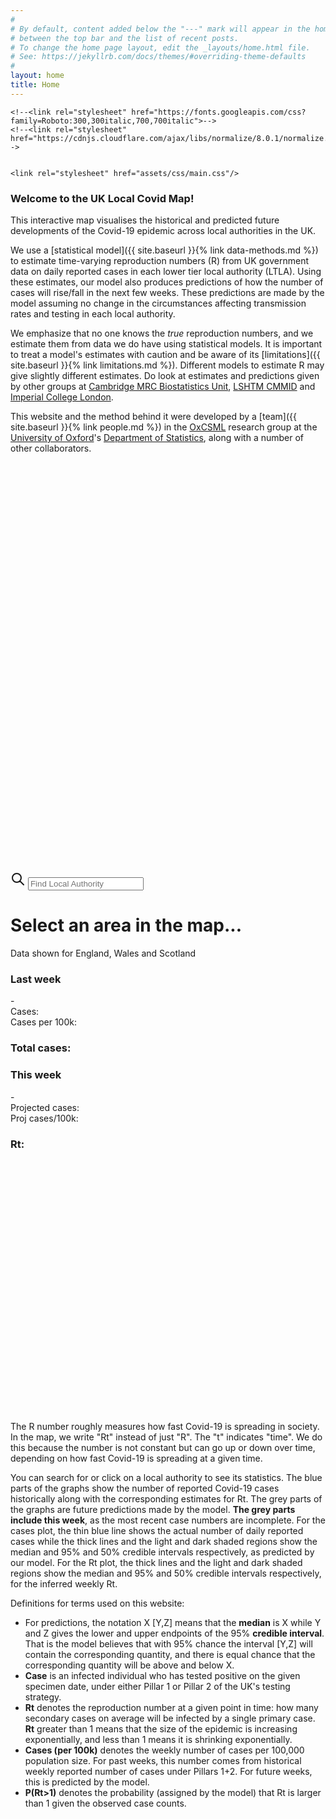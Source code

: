 ```yaml
---
#
# By default, content added below the "---" mark will appear in the home page
# between the top bar and the list of recent posts.
# To change the home page layout, edit the _layouts/home.html file.
# See: https://jekyllrb.com/docs/themes/#overriding-theme-defaults
#
layout: home
title: Home
---
```


<head>
    <!-- Load d3.js -->
    <script src="https://d3js.org/d3.v5.js"></script>
    <script src="https://d3js.org/topojson.v1.min.js"></script>	
    <script src="https://d3js.org/d3-scale-chromatic.v1.min.js"></script>
    <script src="https://d3js.org/d3-geo-projection.v2.min.js"></script>
    <script src="https://unpkg.com/d3-simple-slider"></script>
    <script src="https://cdn.jsdelivr.net/npm/lodash@4.17.20/lodash.min.js"></script>

    <!--<link rel="stylesheet" href="https://fonts.googleapis.com/css?family=Roboto:300,300italic,700,700italic">-->
    <!--<link rel="stylesheet" href="https://cdnjs.cloudflare.com/ajax/libs/normalize/8.0.1/normalize.css">-->

    
    <link rel="stylesheet" href="assets/css/main.css"/>

</head>

<!-- This text is above the map. -->
### **Welcome to the UK Local Covid Map!**

This interactive map visualises the historical 
and predicted future developments of the Covid-19 epidemic
across local authorities in the UK.

We use a [statistical model]({{ site.baseurl }}{% link data-methods.md %}) to estimate time-varying reproduction numbers (R) from UK 
government data on daily reported cases in each lower tier local authority (LTLA). 
Using these estimates, our model also produces predictions of how the number of cases will
rise/fall in the next few weeks. 
These predictions are made by the model assuming no change in the circumstances affecting
transmission rates and testing in each local authority.

We emphasize that no one knows the *true* reproduction numbers, and we estimate them from data we do have using statistical models. 
It is important to treat a model's estimates with caution and be aware of its 
[limitations]({{ site.baseurl }}{% link limitations.md %}).
Different models to estimate R may give slightly different estimates. 
Do look at estimates and predictions given by other groups at
[Cambridge MRC Biostatistics Unit](https://www.mrc-bsu.cam.ac.uk/tackling-covid-19/nowcasting-and-forecasting-of-covid-19/), [LSHTM CMMID](https://epiforecasts.io/covid/posts/national/united-kingdom/) and [Imperial College London](https://imperialcollegelondon.github.io/covid19local/).

This website and the method behind it were developed by a 
[team]({{ site.baseurl }}{% link people.md %}) in the 
[OxCSML](http://csml.stats.ox.ac.uk/) research group at the 
[University of Oxford](https://www.ox.ac.uk)'s 
[Department of Statistics](http://www.stats.ox.ac.uk), 
along with a number of other collaborators.


<div class="map-container">
<div class="row">
<div class="column">
<svg id="slider-svg" viewBox="0 0 500 50" preserveAspectRatio="xMidYMid meet"></svg>
<svg id="map" viewBox="0 0 500 600" preserveAspectRatio="xMidYMid meet"> </svg>
</div>

<div class="column">

<div class="area-search-container">
 <svg class="search-icon" xmlns="http://www.w3.org/2000/svg"
 fill="none" width="24" height="24" stroke="currentColor">
    <path stroke-linecap="round" stroke-linejoin="round"
    stroke-width="2" d="M21 21l-6-6m2-5a7 7 0 11-14 0 7 7 0 0114 0z" />
</svg>
<input id="areaSearch" class="search-input" tabindex="1" placeholder="Find Local Authority">
</div>

<h1 id="data-heading">Select an area in the map...</h1>
<div id="sub-heading">Data shown for England, Wales and Scotland</div>
<div class="text-row">
    <div class="text-column">
        <h3 id="cases-title">Last week</h3>
        <div class="info-row">
			<span id="last7-start-date"></span><span class="info-heading"> - </span><span id="last7-end-date"></span>
		</div>							
        <div class="info-row">
			<span class="info-heading">Cases: </span><span id="cases-last7-info"></span>
		</div>
        <div class="info-row">
			<span class="info-heading">Cases per 100k: </span><span id="cases-last7-per-info"></span>
		</div>
        <h3><span class="info-heading">Total cases: </span><span id="cases-total-info"></span></h3>		
    </div>
    <div class="text-column">		
        <h3 id="estimates-title">This week</h3>
        <div class="info-row">
			<span id="case-proj-start-date"></span><span class="info-heading"> - </span><span id="case-proj-end-date"></span>
		</div>												
        <div class="info-row">
			<span class="info-heading">Projected cases: </span><span id="case-proj-info"></span>
		</div>
        <div class="info-row">
			<span class="info-heading">Proj cases/100k: </span><span id="case-proj-per100k-info"></span>
		</div>
        <h3><span class="info-heading">Rt: </span><span id="rt-info"></span></h3>
    </div>
</div>

<div id="chart-container">
<svg id="chart" viewBox="0 0 500 200"
preserveAspectRatio="xMidYMid meet" margin-bottom="-2em"></svg>
</div>

<div id="chart-container">
<svg id="rt-chart" viewBox="0 0 500 200" 
preserveAspectRatio="xMidYMid meet" margin-bottom="-2em"></svg>
</div>

</div>
</div>
        
<script src="assets/js/auto-complete.min.js"></script>
<script src="assets/data/default.js"></script>
<script src="assets/js/map.js"></script>
</div>
<p></p>
<!-- This text is below the map. -->
The R number roughly measures how fast Covid-19 is spreading in society. 
In the map, we write "Rt" instead of just "R". The "t" indicates "time". 
We do this because the number is not constant but can go up or down over time, 
depending on how fast Covid-19 is spreading at a given time.

You can search for or click on a local authority to see its statistics.
The blue parts of the graphs show the number of reported Covid-19 cases historically along with the corresponding estimates for Rt.
The grey parts of the graphs are future predictions made by the model.
**The grey parts include this week**, as the most recent case numbers are incomplete.
For the cases plot, the thin blue line shows the actual number of daily reported cases while the 
thick lines and the light and dark shaded regions show the median and 95% and 50% credible intervals respectively, as predicted by our model. 
For the Rt plot, the thick lines and the light and dark shaded regions show the median and 
95% and 50% credible intervals respectively, for the inferred weekly Rt.

Definitions for terms used on this website: 
* For predictions, the notation X \[Y,Z\] means that the **median** is X while Y and Z gives the lower and upper endpoints of the 95% **credible interval**. That is the model believes that with 95% chance the interval \[Y,Z\] will contain the corresponding quantity, and there is equal chance that the corresponding quantity will be above and below X.
*   **Case** is an infected individual who has tested positive on the given specimen date, 
under either Pillar 1 or Pillar 2 of the UK's testing strategy.
*   **Rt** denotes the reproduction number at a given point in time: how many secondary cases on average will be infected by a single primary case. 
**Rt** greater than 1 means that the size of the epidemic is increasing exponentially, and less than 1 means it is shrinking exponentially. 
*   **Cases (per 100k)** denotes the weekly number of cases per 100,000 population size. For past weeks, this number comes from historical weekly reported number of cases under Pillars 1+2. For future weeks, this is predicted by the model.
*   **P(Rt>1)** denotes the probability (assigned by the model) that Rt is larger than 1 given the observed case counts.


